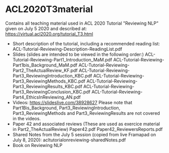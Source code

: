 # ACL2020T3material
Contains all teaching material used in ACL 2020 Tutorial "Reviewing NLP" given on July 5 2020 and described at: 
https://virtual.acl2020.org/tutorial_T3.html

- Short description of the tutorial, including a recommended reading list: 
ACL-Tutorial-Reviewing-Description-ReadingList.pdf
- Slides
(slides are intended to be viewed in the following order:)
ACL-Tutorial-Reviewing-Part1_Introduction_MaM.pdf
ACL-Tutorial-Reviewing-Part1bis_Background_MaM.pdf
ACL-Tutorial-Reviewing-Part2_TheActualReview_KF.pdf
ACL-Tutorial-Reviewing-Part3_ReviewingIntroduction_KBC.pdf
ACL-Tutorial-Reviewing-Part3_ReviewingMethods_KBC.pdf
ACL-Tutorial-Reviewing-Part3_ReviewingResults_KBC.pdf
ACL-Tutorial-Reviewing-Part3_ReviewingConclusion_KBC.pdf
ACL-Tutorial-Reviewing-Part4_EthicsInReviewing_AN.pdf
- Videos: https://slideslive.com/38928627
Please note that Part1Bis_Background, Part3_ReviewingIntroduction, Part3_ReviewingMethods and Part3_ReviewingResults are not covered in the videos.  
- Paper 42 and associated reviews
(These are used as exercice material in Part2_TheActualReview)
Paper42.pdf
Paper42_ReviewersReports.pdf
- Shared Notes from the July 5 session (copied from live Framapad on July 8, 2020): 
acltutorialonreviewing-sharedNotes.pdf
- Book on Reviewing NLP

